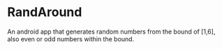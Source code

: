 # RandAround
An android app that generates random numbers from the bound of [1,6], also even or odd numbers within the bound.
